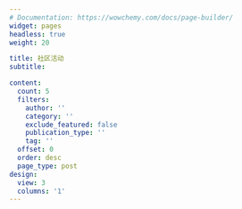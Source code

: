 ```yaml
---
# Documentation: https://wowchemy.com/docs/page-builder/
widget: pages
headless: true
weight: 20

title: 社区活动
subtitle:

content:
  count: 5
  filters:
    author: ''
    category: ''
    exclude_featured: false
    publication_type: ''
    tag: ''
  offset: 0
  order: desc
  page_type: post
design:
  view: 3
  columns: '1'
---
```

